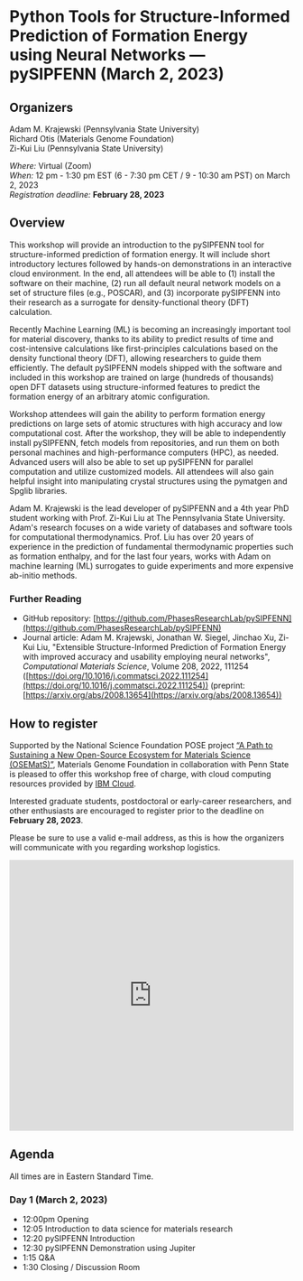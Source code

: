 # Python Tools for Structure-Informed Prediction of Formation Energy using Neural Networks ⁠— pySIPFENN (March 2, 2023)

## Organizers

Adam M. Krajewski (Pennsylvania State University)<br>
Richard Otis (Materials Genome Foundation)<br>
Zi-Kui Liu (Pennsylvania State University)<br>

*Where:* Virtual (Zoom)<br>
*When:* 12 pm - 1:30 pm EST (6 - 7:30 pm CET / 9 - 10:30 am PST) on March 2, 2023<br>
*Registration deadline:* **February 28, 2023**<br>

## Overview
This workshop will provide an introduction to the pySIPFENN tool for structure-informed prediction of formation energy. It will include short introductory lectures followed by hands-on demonstrations in an interactive cloud environment. In the end, all attendees will be able to (1) install the software on their machine, (2) run all default neural network models on a set of structure files (e.g., POSCAR), and (3) incorporate pySIPFENN into their research as a surrogate for density-functional theory (DFT) calculation.

Recently Machine Learning (ML) is becoming an increasingly important tool for material discovery, thanks to its ability to predict results of time and cost-intensive calculations like first-principles calculations based on the density functional theory (DFT), allowing researchers to guide them efficiently. The default pySIPFENN models shipped with the software and included in this workshop are trained on large (hundreds of thousands) open DFT datasets using structure-informed features to predict the formation energy of an arbitrary atomic configuration.

Workshop attendees will gain the ability to perform formation energy predictions on large sets of atomic structures with high accuracy and low computational cost. After the workshop, they will be able to independently install pySIPFENN, fetch models from repositories, and run them on both personal machines and high-performance computers (HPC), as needed. Advanced users will also be able to set up pySIPFENN for parallel computation and utilize customized models. All attendees will also gain helpful insight into manipulating crystal structures using the pymatgen and Spglib libraries.
 
Adam M. Krajewski is the lead developer of pySIPFENN and a 4th year PhD student working with Prof. Zi-Kui Liu at The Pennsylvania State University. Adam's research focuses on a wide variety of databases and software tools for computational thermodynamics. Prof. Liu has over 20 years of experience in the prediction of fundamental thermodynamic properties such as formation enthalpy, and for the last four years, works with Adam on machine learning (ML) surrogates to guide experiments and more expensive ab-initio methods.

### Further Reading
- GitHub repository: [https://github.com/PhasesResearchLab/pySIPFENN](https://github.com/PhasesResearchLab/pySIPFENN)
- Journal article: Adam M. Krajewski, Jonathan W. Siegel, Jinchao Xu, Zi-Kui Liu, "Extensible Structure-Informed Prediction of Formation Energy with improved accuracy and usability employing neural networks", _Computational Materials Science_, Volume 208, 2022, 111254 ([https://doi.org/10.1016/j.commatsci.2022.111254](https://doi.org/10.1016/j.commatsci.2022.111254)) (preprint: [https://arxiv.org/abs/2008.13654](https://arxiv.org/abs/2008.13654))

## How to register

Supported by the National Science Foundation POSE project [“A Path to Sustaining a New Open-Source Ecosystem for Materials Science (OSEMatS)”](https://nsf.gov/awardsearch/showAward?AWD_ID=2229690), Materials Genome Foundation in collaboration with Penn State is pleased to offer this workshop free of charge, with cloud computing resources provided by [IBM Cloud](https://cloud.ibm.com/).

Interested graduate students, postdoctoral or early-career researchers, and other enthusiasts are encouraged to register prior to the deadline on **February 28, 2023**.

Please be sure to use a valid e-mail address, as this is how the organizers will communicate with you regarding workshop logistics.

<iframe width="640px" height="480px" src="https://forms.office.com/Pages/ResponsePage.aspx?id=RLeuyWtJAEuC1Ashm360Z-dvlOkLGftPnT-_UkbEKbxUQUdLT0U4RUFUSUs4NE5LMjNLUEVaT0sxNS4u&embed=true" frameborder="0" marginwidth="0" marginheight="0" style="border: none; max-width:100%; max-height:100vh" allowfullscreen webkitallowfullscreen mozallowfullscreen msallowfullscreen> </iframe>

## Agenda
All times are in Eastern Standard Time.
### Day 1 (March 2, 2023)
- 12:00pm Opening
- 12:05 Introduction to data science for materials research
- 12:20 pySIPFENN Introduction
- 12:30 pySIPFENN Demonstration using Jupiter
- 1:15 Q&A
- 1:30 Closing / Discussion Room
